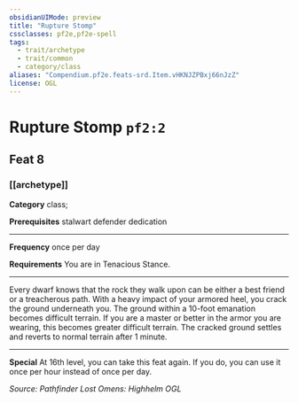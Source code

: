 ```yaml
---
obsidianUIMode: preview
title: "Rupture Stomp"
cssclasses: pf2e,pf2e-spell
tags:
  - trait/archetype
  - trait/common
  - category/class
aliases: "Compendium.pf2e.feats-srd.Item.vHKNJZPBxj66nJzZ"
license: OGL
---
```

# Rupture Stomp `pf2:2`
## Feat 8
### [[archetype]]

**Category** class; 



**Prerequisites** stalwart defender dedication
* * *
**Frequency** once per day

**Requirements** You are in Tenacious Stance.

* * *

Every dwarf knows that the rock they walk upon can be either a best friend or a treacherous path. With a heavy impact of your armored heel, you crack the ground underneath you. The ground within a 10-foot emanation becomes difficult terrain. If you are a master or better in the armor you are wearing, this becomes greater difficult terrain. The cracked ground settles and reverts to normal terrain after 1 minute.

* * *

**Special** At 16th level, you can take this feat again. If you do, you can use it once per hour instead of once per day.

*Source: Pathfinder Lost Omens: Highhelm*
*OGL*